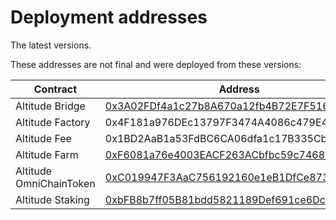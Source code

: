 # Deployment addresses

The latest versions.

These addresses are not final and were deployed from these versions:


| Contract                           | Address                                      | Source Code                                                                                                                   |
| ---------------------------------- | -------------------------------------------- | ----------------------------------------------------------------------------------------------------------------------------- |
| Altitude Bridge                    | [0x3A02FDf4a1c27b8A670a12fb4B72E7F51638F6e5](https://testnet.snowtrace.io/address/0x3A02FDf4a1c27b8A670a12fb4B72E7F51638F6e5#code)   | https://github.com/AltitudeDeFi/contracts/blob/main/master/Altitude_Bridge                                                    |
| Altitude Factory                   | 0x4F181a976DEc13797F3474A4086c479E49007fe9   | https://github.com/AltitudeDeFi/contracts/blob/main/master/Altitude_Factory                                                   |
| Altitude Fee                       | 0x1BD2AaB1a53FdBC6CA06dfa1c17B335Cbc60DC43   | https://github.com/AltitudeDeFi/contracts/blob/main/master/Altitude_Fee                                                       |
| Altitude Farm                      | [0xF6081a76e4003EACF263ACbfbc59c7468c300490](https://testnet.snowtrace.io/address/0xF6081a76e4003EACF263ACbfbc59c7468c300490#code)   | https://github.com/AltitudeDeFi/contracts/blob/main/master/Altitude_Farm                                                      |
| Altitude OmniChainToken            | [0xC019947F3AaC756192160e1eB1DfCe873B680f76](https://testnet.snowtrace.io/address/0xC019947F3AaC756192160e1eB1DfCe873B680f76#code)   | https://github.com/AltitudeDeFi/contracts/blob/main/master/Altitude_OmniChainToken                                            |
| Altitude Staking                   | [0xbFB8b7ff05B81bdd5821189Def691ce6Dc93c42f](https://testnet.snowtrace.io/address/0xbFB8b7ff05B81bdd5821189Def691ce6Dc93c42f#code)   | https://github.com/AltitudeDeFi/contracts/blob/main/master/Altitude_Staking                                                   |
